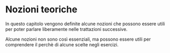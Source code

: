 # Nozioni teoriche

In questo capitolo vengono definite alcune nozioni che possono essere utili per poter parlare liberamente nelle trattazioni successive.

Alcune nozioni non sono così essenziali, ma possono essere utili per comprendere il perchè di alcune scelte negli esercizi.
